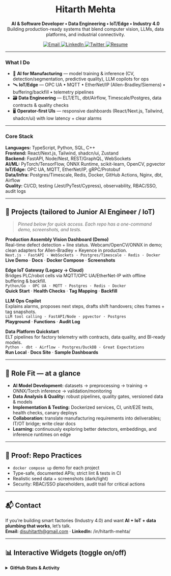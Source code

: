 <!--
PRO TIP: Keep this README focused on AI + IoT + Data Engineering.
Pin 3–4 repos that match the role (Vision Dashboard • Edge IoT Gateway • LLM Ops Copilot • Data Platform Quickstart).
-->

<h1 align="center">Hitarth Mehta</h1>

<p align="center">
  <b>AI & Software Developer • Data Engineering • IoT/Edge • Industry 4.0</b><br/>
  Building production-ready systems that blend computer vision, LLMs, data platforms, and industrial connectivity.
</p>

<p align="center">
  <a href="mailto:disuhitarth@gmail.com">
    <img src="https://img.shields.io/badge/Email-disuhitarth%40gmail.com-informational?logo=gmail" alt="Email"/>
  </a>
  <a href="https://www.linkedin.com/in/hitarth-mehta/">
    <img src="https://img.shields.io/badge/LinkedIn-Connect-blue?logo=linkedin" alt="LinkedIn"/>
  </a>
  <a href="https://twitter.com/Hitarth_Mehta1">
    <img src="https://img.shields.io/badge/Twitter-@Hitarth__Mehta1-1DA1F2?logo=twitter" alt="Twitter"/>
  </a>
  <a href="https://drive.google.com/file/d/1DeCjteXA45NpBQkObk5q3GtQvumQEOlB/view?usp=sharing">
    <img src="https://img.shields.io/badge/Resume-View%20PDF-success?logo=googledrive" alt="Resume"/>
  </a>
</p>

---

### What I Do
- 🧠 **AI for Manufacturing** — model training & inference (CV, detection/segmentation, predictive quality), LLM copilots for ops  
- 🛰 **IoT/Edge** — OPC UA • MQTT • EtherNet/IP (Allen-Bradley/Siemens) • buffering/backfill • telemetry pipelines  
- 🗃 **Data Engineering** — ELT/ETL, dbt/Airflow, Timescale/Postgres, data contracts & quality checks  
- 🖥 **Operator-first UIs** — responsive dashboards (React/Next.js, Tailwind, shadcn/ui) with low latency + clear alarms

---

### Core Stack
**Languages:** TypeScript, Python, SQL, C++  
**Frontend:** React/Next.js, Tailwind, shadcn/ui, Zustand  
**Backend:** FastAPI, Node/Nest, REST/GraphQL, WebSockets  
**AI/ML:** PyTorch/TensorFlow, ONNX Runtime, scikit-learn, OpenCV, pgvector  
**IoT/Edge:** OPC UA, MQTT, EtherNet/IP, gRPC/Protobuf  
**Data/Infra:** Postgres/Timescale, Redis, Docker, GitHub Actions, Nginx, dbt, Airflow  
**Quality:** CI/CD, testing (Jest/PyTest/Cypress), observability, RBAC/SSO, audit logs

---

## 🔧 Projects (tailored to Junior AI Engineer / IoT)

> _Pinned below for quick access. Each repo has a one-command demo, screenshots, and tests._

**Production Assembly Vision Dashboard (Demo)**  
Real-time defect detection + line status. Webcam/OpenCV/ONNX in demo; clean adapters for Allen-Bradley + Keyence in production.  
`Next.js · FastAPI · WebSockets · Postgres/Timescale · Redis · Docker`  
**Live Demo** · **Docs** · **Docker Compose** · **Screenshots**

**Edge IoT Gateway (Legacy → Cloud)**  
Bridges PLC/robot cells via MQTT/OPC UA/EtherNet-IP with offline buffering & backfill.  
`Python/Go · OPC UA · MQTT · Postgres · Redis · Docker`  
**Quick Start** · **Health Checks** · **Tag Mapping** · **Backfill**

**LLM Ops Copilot**  
Explains alarms, proposes next steps, drafts shift handovers; cites frames + tag snapshots.  
`LLM tool calling · FastAPI/Node · pgvector · Postgres`  
**Playground** · **Functions** · **Audit Log**

**Data Platform Quickstart**  
ELT pipelines for factory telemetry with contracts, data quality, and BI-ready models.  
`Python · dbt · Airflow · Postgres/DuckDB · Great Expectations`  
**Run Local** · **Docs Site** · **Sample Dashboards**

---

## 🎯 Role Fit — at a glance
- **AI Model Development:** datasets → preprocessing → training → ONNX/Torch inference → validation/monitoring  
- **Data Analysis & Quality:** robust pipelines, quality gates, versioned data & models  
- **Implementation & Testing:** Dockerized services, CI, unit/E2E tests, health checks, canary deploys  
- **Collaboration:** translate manufacturing requirements into deliverables; IT/OT bridge; write clear docs  
- **Learning:** continuously exploring better detectors, embeddings, and inference runtimes on edge

---

## 🧪 Proof: Repo Practices
- `docker compose up` demo for each project  
- Type-safe, documented APIs; strict lint & tests in CI  
- Realistic seed data + screenshots (dark/light)  
- Security: RBAC/SSO placeholders, audit trail for critical actions

---

## 📬 Contact
If you’re building smart factories (Industry 4.0) and want **AI + IoT + data plumbing that works**, let’s talk.  
**Email:** disuhitarth@gmail.com · **LinkedIn:** /in/hitarth-mehta/

---

## 📊 Interactive Widgets (toggle on/off)

<!-- Clean and professional: uncomment the ones you want -->
<details>
  <summary><b>GitHub Stats & Activity</b></summary><br>

  <!-- Profile Trophy -->
  <p>
    <img src="https://github-profile-trophy.vercel.app/?username=disuhitarth&theme=algolia&no-frame=true&column=6" alt="trophies"/>
  </p>

  <!-- Readme Stats -->
  <p>
    <img src="https://github-readme-stats.vercel.app/api?username=disuhitarth&show_icons=true&theme=transparent" height="165" alt="stats"/>
    <img src="https://github-readme-stats.vercel.app/api/top-langs/?username=disuhitarth&layout=compact&theme=transparent" height="165" alt="top langs"/>
  </p>

  <!-- Streak -->
  <p>
    <img src="https://streak-stats.demolab.com?user=disuhitarth&theme=gruvbox&hide_border=true" alt="streak"/>
  </p>

  <!-- Activity Graph -->
  <p>
    <img src="https://github-readme-activity-graph.vercel.app/graph?username=disuhitarth&theme=github-compact" alt="activity graph"/>
  </p>
</details>

<!-- Optional: contribution snake (adds motion) -->
<!--
<p align="center">
  <img src="https://raw.githubusercontent.com/disuhitarth/disuhitarth/output/github-contribution-grid-snake.svg" alt="snake animation"/>
</p>
-->

